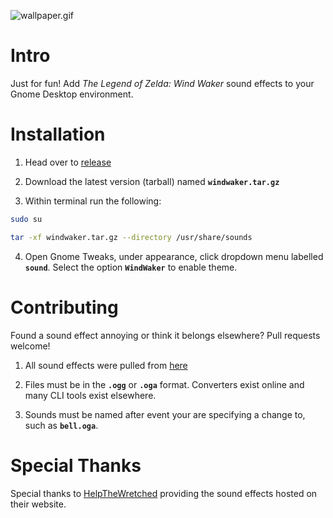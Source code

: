 ![wallpaper.gif](https://github.com/CodyCline/windwaker-sounds/blob/master/wallpaper.gif?raw=true)


# Intro 
Just for fun! 
Add *The Legend of Zelda: Wind Waker* sound effects to your Gnome Desktop environment.



# Installation 

1. Head over to [release](https://github.com/codycline/windwaker-sounds/releases) 

2. Download the latest version (tarball) named **`windwaker.tar.gz`**

3. Within terminal run the following:

```bash
sudo su 

tar -xf windwaker.tar.gz --directory /usr/share/sounds

```

4. Open Gnome Tweaks, under appearance, click dropdown menu labelled **`sound`**. Select the option **`WindWaker`** to enable theme. 


# Contributing
Found a sound effect annoying or think it belongs elsewhere? Pull requests welcome!

1. All sound effects were pulled from [here](http://www.noproblo.dayjo.org/ZeldaSounds/)

2. Files must be in the **`.ogg`** or **`.oga`** format. Converters exist online and many CLI tools exist elsewhere.

3. Sounds must be named after event your are specifying a change to, such as **`bell.oga`**.

# Special Thanks
Special thanks to [HelpTheWretched](http://www.noproblo.dayjo.org/ZeldaSounds/) providing the sound effects hosted on their website. 